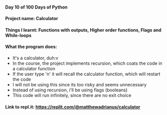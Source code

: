 #### Day 10 of 100 Days of Python
#### Project name: Calculator
#### Things I learnt: Functions with outputs, Higher order functions, Flags and While-loops

#### What the program does:
- It's a calculator, duh:v
- In the course, the project implements recursion, which coats the code in a calculator function
- If the user type 'n' it will recall the calculator function, which will restart the code
- I will not be using this since its too risky and seems unnecessary
- Instead of using recursion, i'll be using flags (booleans)
- This code will run infinitely, since there are no exit choice

#### Link to repl.it: https://replit.com/@matthewadrianus/calculator

